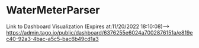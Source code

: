 # WaterMeterParser

Link to Dashboard Visualization (Expires at:11/20/2022 18:10:08)--> https://admin.tago.io/public/dashboard/6376255e6024a7002876151a/e819ec40-92a3-4bac-a5c5-bac6b49cd1a3
